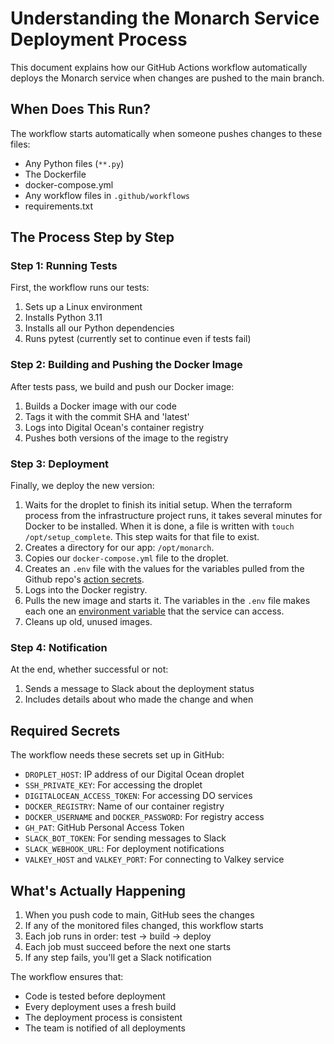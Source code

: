 # Understanding the Monarch Service Deployment Process

This document explains how our GitHub Actions workflow automatically deploys the Monarch service when changes are pushed to the main branch.

## When Does This Run?
The workflow starts automatically when someone pushes changes to these files:
- Any Python files (`**.py`)
- The Dockerfile
- docker-compose.yml
- Any workflow files in `.github/workflows`
- requirements.txt

## The Process Step by Step

### Step 1: Running Tests

First, the workflow runs our tests:

1. Sets up a Linux environment
2. Installs Python 3.11
3. Installs all our Python dependencies
4. Runs pytest (currently set to continue even if tests fail)

### Step 2: Building and Pushing the Docker Image

After tests pass, we build and push our Docker image:

1. Builds a Docker image with our code
2. Tags it with the commit SHA and 'latest'
3. Logs into Digital Ocean's container registry
4. Pushes both versions of the image to the registry

### Step 3: Deployment

Finally, we deploy the new version:

1. Waits for the droplet to finish its initial setup. When the terraform process from the infrastructure project runs, it takes several minutes for Docker to be installed. When it is done, a file is written with `touch /opt/setup_complete`. This step waits for that file to exist.
2. Creates a directory for our app: `/opt/monarch`.
3. Copies our `docker-compose.yml` file to the droplet.
4. Creates an `.env` file with the values for the variables pulled from the Github repo's [action secrets](https://toxigon.com/github-actions-secrets).
5. Logs into the Docker registry.
6. Pulls the new image and starts it. The variables in the `.env` file makes each one an [environment variable](https://www.ceos3c.com/linux/linux-environment-variables-a-complete-guide-for-beginners/) that the service can access.
7. Cleans up old, unused images.

### Step 4: Notification

At the end, whether successful or not:

1. Sends a message to Slack about the deployment status
2. Includes details about who made the change and when

## Required Secrets

The workflow needs these secrets set up in GitHub:

- `DROPLET_HOST`: IP address of our Digital Ocean droplet
- `SSH_PRIVATE_KEY`: For accessing the droplet
- `DIGITALOCEAN_ACCESS_TOKEN`: For accessing DO services
- `DOCKER_REGISTRY`: Name of our container registry
- `DOCKER_USERNAME` and `DOCKER_PASSWORD`: For registry access
- `GH_PAT`: GitHub Personal Access Token
- `SLACK_BOT_TOKEN`: For sending messages to Slack
- `SLACK_WEBHOOK_URL`: For deployment notifications
- `VALKEY_HOST` and `VALKEY_PORT`: For connecting to Valkey service

## What's Actually Happening

1. When you push code to main, GitHub sees the changes
2. If any of the monitored files changed, this workflow starts
3. Each job runs in order: test → build → deploy
4. Each job must succeed before the next one starts
5. If any step fails, you'll get a Slack notification

The workflow ensures that:
- Code is tested before deployment
- Every deployment uses a fresh build
- The deployment process is consistent
- The team is notified of all deployments